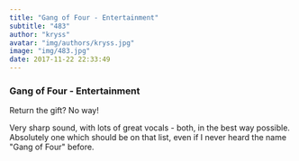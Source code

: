 ```yaml
---
title: "Gang of Four - Entertainment"
subtitle: "483"
author: "kryss"
avatar: "img/authors/kryss.jpg"
image: "img/483.jpg"
date: 2017-11-22 22:33:49
---
```


### Gang of Four - Entertainment
Return the gift? No way!

Very sharp sound, with lots of great vocals - both, in the best way possible. Absolutely one which should be on that list, even if I never heard the name "Gang of Four" before.
